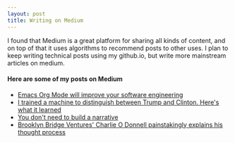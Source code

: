 ```yaml
---
layout: post
title: Writing on Medium
---
```


I found that Medium is a great platform for sharing all kinds of content, and on top of that it uses algorithms to recommend posts to other uses. I plan to keep writing technical posts using my github.io, but write more mainstream articles on medium. 

#### Here are some of my posts on Medium
* [Emacs Org Mode will improve your software engineering](https://medium.com/@rtotheohan/emac-s-org-mode-will-improve-your-software-engineering-d7bc2f30a0#.f18efypl1)
* [I trained a machine to distinguish between Trump and Clinton. Here's what it learned](https://medium.com/@rtotheohan/i-trained-a-machine-to-distinguish-between-trump-and-clinton-you-wont-believe-what-it-learned-25244222b26e#.zaitu7bdi)
* [You don't need to build a narrative](https://medium.com/@rtotheohan/you-dont-need-to-build-a-narrative-7dffe39969df#.77ank9gic)
* [Brooklyn Bridge Ventures' Charlie O Donnell painstakingly explains his thought process](https://medium.com/@rtotheohan/brooklyn-bridge-ventures-charlie-o-donnell-painstakingly-explains-his-thought-process-38f41086cc54#.9brt9wpfx)
